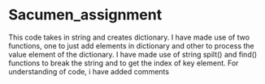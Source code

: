 # Sacumen_assignment
This code takes in string and creates dictionary. I have made use of two functions, one to just add elements in dictionary and other to process the value element of the dictionary. I have made use of string spilt() and find() functions to break the string and to get the index of key element. For understanding of code, i have added comments

